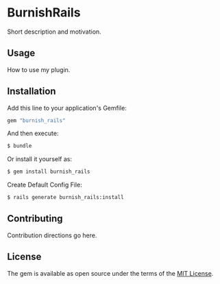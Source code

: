 # BurnishRails
Short description and motivation.

## Usage
How to use my plugin.

## Installation
Add this line to your application's Gemfile:

```ruby
gem "burnish_rails"
```

And then execute:
```bash
$ bundle
```

Or install it yourself as:
```bash
$ gem install burnish_rails
```

Create Default Config File:
```bash
$ rails generate burnish_rails:install 
```

## Contributing
Contribution directions go here.

## License
The gem is available as open source under the terms of the [MIT License](https://opensource.org/licenses/MIT).
